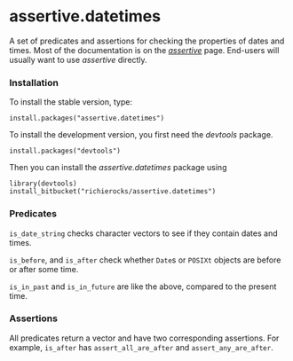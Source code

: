 # assertive.datetimes

A set of predicates and assertions for checking the properties of dates and times.  Most of the documentation is on the *[assertive](https://bitbucket.org/richierocks/assertive)* page.  End-users will usually want to use *assertive* directly.


### Installation

To install the stable version, type:

```{r}
install.packages("assertive.datetimes")
```

To install the development version, you first need the *devtools* package.

```{r}
install.packages("devtools")
```

Then you can install the *assertive.datetimes* package using

```{r}
library(devtools)
install_bitbucket("richierocks/assertive.datetimes")
```

### Predicates

`is_date_string` checks character vectors to see if they contain dates and times.

`is_before`, and `is_after` check whether `Date`s or `POSIXt` objects are before or after some time.

`is_in_past` and `is_in_future` are like the above, compared to the present time.

### Assertions

All predicates return a vector and have two corresponding assertions.  For example,
`is_after` has `assert_all_are_after` and `assert_any_are_after`.
